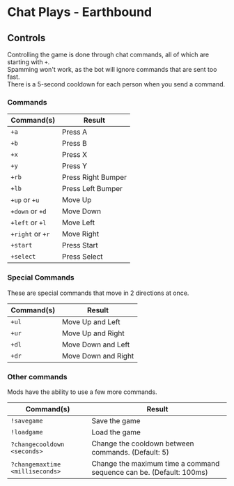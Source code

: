 # Chat Plays - Earthbound

## Controls

Controlling the game is done through chat commands, all of which are starting with `+`. \
Spamming won't work, as the bot will ignore commands that are sent too fast. \
There is a 5-second cooldown for each person when you send a command.

### Commands

| Command(s)       | Result             |
|------------------|--------------------|
| `+a`             | Press A            |
| `+b`             | Press B            |
| `+x`             | Press X            |
| `+y`             | Press Y            |
| `+rb`            | Press Right Bumper |
| `+lb`            | Press Left Bumper  |
| `+up` or `+u`    | Move Up            |
| `+down` or `+d`  | Move Down          |
| `+left` or `+l`  | Move Left          |
| `+right` or `+r` | Move Right         |
| `+start`         | Press Start        |
| `+select`        | Press Select       |

### Special Commands

These are special commands that move in 2 directions at once.

| Command(s) | Result              |
|------------|---------------------|
| `+ul`      | Move Up and Left    |
| `+ur`      | Move Up and Right   |
| `+dl`      | Move Down and Left  |
| `+dr`      | Move Down and Right |

### Other commands

Mods have the ability to use a few more commands.

| Command(s)                      | Result                                                              |
|---------------------------------|---------------------------------------------------------------------|
| `!savegame`                     | Save the game                                                       |
| `!loadgame`                     | Load the game                                                       |
| `?changecooldown <seconds>`     | Change the cooldown between commands. (Default: 5)                  |
| `?changemaxtime <milliseconds>` | Change the maximum time a command sequence can be. (Default: 100ms) |
